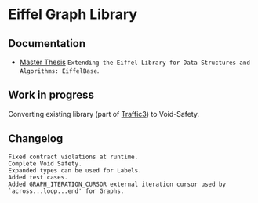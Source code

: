 # Eiffel Graph Library 


## Documentation

* [Master Thesis](doc/)   `Extending the Eiffel Library for Data Structures and Algorithms: EiffelBase`.

## Work in progress
Converting existing library (part of [Traffic3](https://github.com/eiffelhub/Traffic3)) to Void-Safety.

## Changelog

	Fixed contract violations at runtime.
	Complete Void Safety.
	Expanded types can be used for Labels.
	Added test cases.
	Added GRAPH_ITERATION_CURSOR external iteration cursor used by `across...loop...end' for Graphs.

